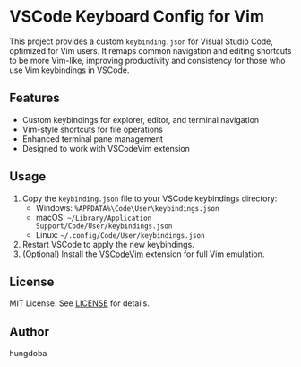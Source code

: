 # VSCode Keyboard Config for Vim

This project provides a custom `keybinding.json` for Visual Studio Code, optimized for Vim users. It remaps common navigation and editing shortcuts to be more Vim-like, improving productivity and consistency for those who use Vim keybindings in VSCode.

## Features

- Custom keybindings for explorer, editor, and terminal navigation
- Vim-style shortcuts for file operations
- Enhanced terminal pane management
- Designed to work with VSCodeVim extension

## Usage

1. Copy the `keybinding.json` file to your VSCode keybindings directory:
   - Windows: `%APPDATA%\Code\User\keybindings.json`
   - macOS: `~/Library/Application Support/Code/User/keybindings.json`
   - Linux: `~/.config/Code/User/keybindings.json`
2. Restart VSCode to apply the new keybindings.
3. (Optional) Install the [VSCodeVim](https://marketplace.visualstudio.com/items?itemName=vscodevim.vim) extension for full Vim emulation.

## License

MIT License. See [LICENSE](LICENSE) for details.

## Author

hungdoba
